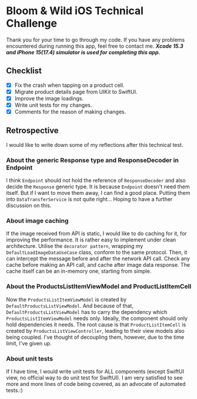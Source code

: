 # Bloom & Wild iOS Technical Challenge
Thank you for your time to go through my code. If you have any problems encountered during running this app, feel free to contact me.
***Xcode 15.3 and iPhone 15(17.4) simulator is used for completing this app.***

## Checklist

- [x] Fix the crash when tapping on a product cell.
- [x] Migrate product details page from UIKit to SwiftUI.
- [x] Improve the image loadings.
- [x] Write unit tests for my changes.
- [x] Comments for the reason of making changes.

## Retrospective
I would like to write down some of my reflections after this technical test.

### About the generic Response type and ResponseDecoder in Endpoint
I think `Endpoint` should not hold the reference of `ResponseDecoder` and also decide the `Response` generic type. It is because `Endpoint` doesn't need them itself. But if I want to move them away, I can find a good place. Putting them into `DataTransferService` is not quite right... Hoping to have a further discussion on this.

### About image caching
If the image received from API is static, I would like to do caching for it, for improving the performance. It is rather easy to implement under clean architecture. Utilise the `decorator pattern`, wrapping my `DefaultLoadImageDataUseCase` class, conform to the same protocol. Then, it can intercept the message before and after the network API call. Check any cache before making an API call, and cache after image data response. The cache itself can be an in-memory one, starting from simple.

### About the ProductsListItemViewModel and ProductListItemCell
Now the `ProductsListItemViewModel` is created by `DefaultProductsListViewModel`. And because of that, `DefaultProductsListViewModel` has to carry the dependency which `ProductsListItemViewModel` needs only. Ideally, the component should only hold dependencies it needs. The root cause is that `ProductListItemCell` is created by `ProductsListViewController`, leading to their view models also being coupled. I've thought of decoupling them, however, due to the time limit, I've given up.

### About unit tests
If I have time, I would write unit tests for ALL components (except SwiftUI view, no official way to do unit test for SwiftUI). I am very satisfied to see more and more lines of code being covered, as an advocate of automated tests.:)

